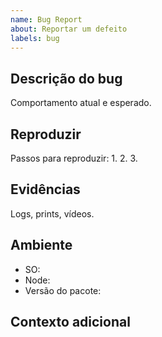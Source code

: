 ```yaml
---
name: Bug Report
about: Reportar um defeito
labels: bug
---
```


## Descrição do bug

Comportamento atual e esperado.

## Reproduzir

Passos para reproduzir:
1.
2.
3.

## Evidências

Logs, prints, vídeos.

## Ambiente

- SO:
- Node:
- Versão do pacote:

## Contexto adicional
